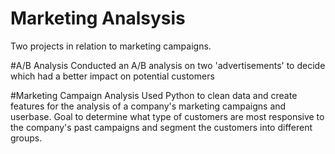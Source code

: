 # Marketing Analsysis
Two projects in relation to marketing campaigns.

#A/B Analysis
Conducted an A/B analysis on two 'advertisements' to decide which had a better impact on potential customers

#Marketing Campaign Analysis
Used Python to clean data and create features for the analysis of a company's marketing campaigns and userbase. Goal to determine what type of customers are most responsive to the company's past campaigns and segment the customers into different groups.
